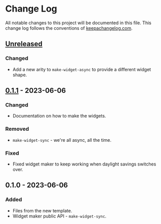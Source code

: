 # Change Log
All notable changes to this project will be documented in this file. This change log follows the conventions of [keepachangelog.com](http://keepachangelog.com/).

## [Unreleased]
### Changed
- Add a new arity to `make-widget-async` to provide a different widget shape.

## [0.1.1] - 2023-06-06
### Changed
- Documentation on how to make the widgets.

### Removed
- `make-widget-sync` - we're all async, all the time.

### Fixed
- Fixed widget maker to keep working when daylight savings switches over.

## 0.1.0 - 2023-06-06
### Added
- Files from the new template.
- Widget maker public API - `make-widget-sync`.

[Unreleased]: https://github.com/crinklywrappr/pocketsmith-api/compare/0.1.1...HEAD
[0.1.1]: https://github.com/crinklywrappr/pocketsmith-api/compare/0.1.0...0.1.1
